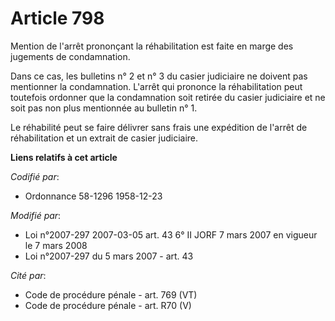 # Article 798

Mention de l'arrêt prononçant la réhabilitation est faite en marge des jugements de condamnation.

Dans ce cas, les bulletins n° 2 et n° 3 du casier judiciaire ne doivent pas mentionner la condamnation. L'arrêt qui prononce
la réhabilitation peut toutefois ordonner que la condamnation soit retirée du casier judiciaire et ne soit pas non plus
mentionnée au bulletin n° 1.

Le réhabilité peut se faire délivrer sans frais une expédition de l'arrêt de réhabilitation et un extrait de casier
judiciaire.

**Liens relatifs à cet article**

_Codifié par_:

  - Ordonnance 58-1296 1958-12-23

_Modifié par_:

  - Loi n°2007-297 2007-03-05 art. 43 6° II JORF 7 mars 2007 en vigueur le 7 mars 2008
  - Loi n°2007-297 du 5 mars 2007 - art. 43

_Cité par_:

  - Code de procédure pénale - art. 769 (VT)
  - Code de procédure pénale - art. R70 (V)
